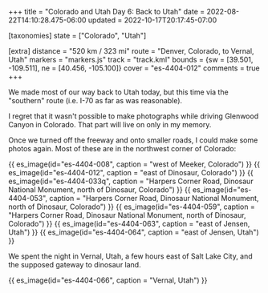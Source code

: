 +++
title = "Colorado and Utah Day 6: Back to Utah"
date = 2022-08-22T14:10:28.475-06:00
updated = 2022-10-17T20:17:45-07:00

[taxonomies]
state = ["Colorado", "Utah"]

[extra]
distance = "520 km / 323 mi"
route = "Denver, Colorado, to Vernal, Utah"
markers = "markers.js"
track = "track.kml"
bounds = {sw = [39.501, -109.511], ne = [40.456, -105.100]}
cover = "es-4404-012"
comments = true
+++

We made most of our way back to Utah today, but this time via the "southern" route (i.e. I-70 as far as was reasonable).

<!-- more -->

I regret that it wasn't possible to make photographs while driving Glenwood Canyon in Colorado. That part will live on only in my memory.

Once we turned off the freeway and onto smaller roads, I could make some photos again. Most of these are in the northwest corner of Colorado:

{{ es_image(id="es-4404-008", caption = "west of Meeker, Colorado") }}
{{ es_image(id="es-4404-012", caption = "east of Dinosaur, Colorado") }}
{{ es_image(id="es-4404-033q", caption = "Harpers Corner Road, Dinosaur National Monument, north of Dinosaur, Colorado") }}
{{ es_image(id="es-4404-053", caption = "Harpers Corner Road, Dinosaur National Monument, north of Dinosaur, Colorado") }}
{{ es_image(id="es-4404-059", caption = "Harpers Corner Road, Dinosaur National Monument, north of Dinosaur, Colorado") }}
{{ es_image(id="es-4404-063", caption = "east of Jensen, Utah") }}
{{ es_image(id="es-4404-064", caption = "east of Jensen, Utah") }}

We spent the night in Vernal, Utah, a few hours east of Salt Lake City, and the supposed gateway to dinosaur land.

{{ es_image(id="es-4404-066", caption = "Vernal, Utah") }}
